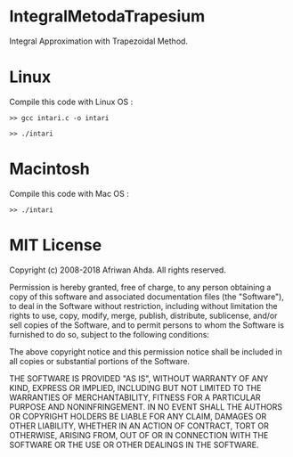 # IntegralMetodaTrapesium
Integral Approximation with Trapezoidal Method.

# Linux
Compile this code with Linux OS :
```shell
>> gcc intari.c -o intari
```
```shell
>> ./intari
```

# Macintosh
Compile this code with Mac OS :
```shell
>> ./intari
```

# MIT License

Copyright (c) 2008-2018 Afriwan Ahda. All rights reserved.

Permission is hereby granted, free of charge, to any person obtaining a
copy of this software and associated documentation files (the "Software"),
to deal in the Software without restriction, including
without limitation the rights to use, copy, modify, merge, publish,
distribute, sublicense, and/or sell copies of the Software, and to
permit persons to whom the Software is furnished to do so, subject to
the following conditions:

The above copyright notice and this permission notice shall be included
in all copies or substantial portions of the Software.

THE SOFTWARE IS PROVIDED "AS IS", WITHOUT WARRANTY OF ANY KIND, EXPRESS
OR IMPLIED, INCLUDING BUT NOT LIMITED TO THE WARRANTIES OF
MERCHANTABILITY, FITNESS FOR A PARTICULAR PURPOSE AND NONINFRINGEMENT.
IN NO EVENT SHALL THE AUTHORS OR COPYRIGHT HOLDERS BE LIABLE FOR ANY
CLAIM, DAMAGES OR OTHER LIABILITY, WHETHER IN AN ACTION OF CONTRACT,
TORT OR OTHERWISE, ARISING FROM, OUT OF OR IN CONNECTION WITH THE
SOFTWARE OR THE USE OR OTHER DEALINGS IN THE SOFTWARE.
